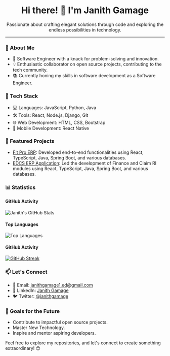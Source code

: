 <div align="center"> 
  <h1 align="center">Hi there! 👋 I'm Janith Gamage</h1>
  <p align="center">Passionate about crafting elegant solutions through code and exploring the endless possibilities in technology.</p>
</div>

---

### 🚀 About Me

- 🌱 Software Engineer with a knack for problem-solving and innovation.
- 💡 Enthusiastic collaborator on open source projects, contributing to the tech community.
- 📚 Currently honing my skills in software development as a Software Engineer.

### 🔧 Tech Stack

- 💻 Languages: JavaScript, Python, Java
- 🛠️ Tools: React, Node.js, Django, Git
- 🌐 Web Development: HTML, CSS, Bootstrap
- 📱 Mobile Development: React Native

### 🌟 Featured Projects

- [Fit Pro ERP](https://github.com/your-username/fit-pro-erp): Developed end-to-end functionalities using React, TypeScript, Java, Spring Boot, and various databases.
- [EDCS ERP Application](https://github.com/your-username/edcs-erp): Led the development of Finance and Claim RI modules using React, TypeScript, Java, Spring Boot, and various databases.

### 📊 Statistics

#### GitHub Activity

![Janith's GitHub Stats](https://github-readme-stats.vercel.app/api?username=DevJanith&show_icons=true&count_private=true&hide=contribs)

#### Top Languages

![Top Languages](https://github-readme-stats.vercel.app/api/top-langs/?username=DevJanith&layout=compact)

#### GitHub Activity
 
[![GitHub Streak](https://github-readme-streak-stats.herokuapp.com/?user=DevJanith&theme=rogue)](https://git.io/streak-stats)

### 📫 Let's Connect

- 📧 Email: janithgamage1.ed@gmail.com
- 🔗 LinkedIn: [Janith Gamage](https://www.linkedin.com/in/janithgamage/)
- 🐦 Twitter: [@janithgamage](https://twitter.com/janithgamage)

### 🎯 Goals for the Future

- Contribute to impactful open source projects.
- Master New Technology.
- Inspire and mentor aspiring developers.

Feel free to explore my repositories, and let's connect to create something extraordinary! 😊

